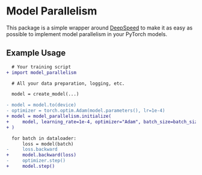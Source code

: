 # Model Parallelism

This package is a simple wrapper around [DeepSpeed](https://www.deepspeed.ai) to make it as easy as possible to implement model parallelism in your PyTorch models.

## Example Usage

```diff
  # Your training script
+ import model_parallelism

  # All your data preparation, logging, etc.

  model = create_model(...)

- model = model.to(device)
- optimizer = torch.optim.Adam(model.parameters(), lr=1e-4)
+ model = model_parallelism.initialize(
+     model, learning_rate=1e-4, optimizer="Adam", batch_size=batch_size
+ )

  for batch in dataloader:
      loss = model(batch)
-     loss.backward
+     model.backward(loss)
-     optimizer.step()
+     model.step()
```
